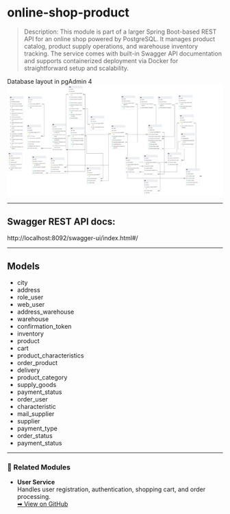 # online-shop-product

>Description:
>This module is part of a larger Spring Boot-based REST API for an online shop powered by PostgreSQL.
>It manages product catalog, product supply operations, and warehouse inventory tracking.
>The service comes with built-in Swagger API documentation and supports containerized deployment via Docker for straightforward setup and scalability.

Database layout in pgAdmin 4
![Структура БД](dbImage.png)
_________
## Swagger REST API docs:
http://localhost:8092/swagger-ui/index.html#/
_________

## Models

+ city
+ address
+ role_user
+ web_user
+ address_warehouse
+ warehouse
+ confirmation_token
+ inventory
+ product
+ cart
+ product_characteristics
+ order_product
+ delivery
+ product_category
+ supply_goods
+ payment_status
+ order_user
+ characteristic
+ mail_supplier
+ supplier
+ payment_type
+ order_status
+ payment_status
_________

### 🔗 Related Modules

- **User Service**  
  Handles user registration, authentication, shopping cart, and order processing.  
  [➡ View on GitHub](https://github.com/LestFeeD/online-shop-user)



